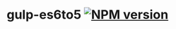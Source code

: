 # gulp-es6to5 [![NPM version][npm-image]][npm-url]


[npm-image]: https://img.shields.io/npm/v/gulp-es6to5.svg?style=flat
[npm-url]: https://npmjs.org/package/gulp-es6to5
